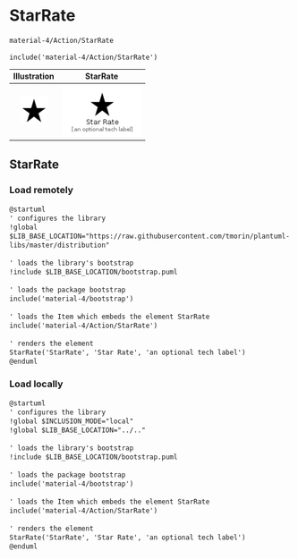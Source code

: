 # StarRate


```text
material-4/Action/StarRate
```

```text
include('material-4/Action/StarRate')
```



| Illustration | StarRate |
| :---: | :---: |
| ![illustration for Illustration](../../material-4/Action/StarRate.png) | ![illustration for StarRate](../../material-4/Action/StarRate.Local.png) |




## StarRate

### Load remotely
```plantuml
@startuml
' configures the library
!global $LIB_BASE_LOCATION="https://raw.githubusercontent.com/tmorin/plantuml-libs/master/distribution"

' loads the library's bootstrap
!include $LIB_BASE_LOCATION/bootstrap.puml

' loads the package bootstrap
include('material-4/bootstrap')

' loads the Item which embeds the element StarRate
include('material-4/Action/StarRate')

' renders the element
StarRate('StarRate', 'Star Rate', 'an optional tech label')
@enduml
```

### Load locally
```plantuml
@startuml
' configures the library
!global $INCLUSION_MODE="local"
!global $LIB_BASE_LOCATION="../.."

' loads the library's bootstrap
!include $LIB_BASE_LOCATION/bootstrap.puml

' loads the package bootstrap
include('material-4/bootstrap')

' loads the Item which embeds the element StarRate
include('material-4/Action/StarRate')

' renders the element
StarRate('StarRate', 'Star Rate', 'an optional tech label')
@enduml
```

